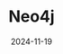 ---  
layout: startup_page  
title: "Neo4j"  
id: "neo4j.com"  
permalink: "/neo4jneo4j.com11192024/"  
website: "https://neo4j.com/"  
funding_round: ""  
funding_amount: "$50M"  
investors: "Noteus Partners"  
about: "Neo4j develops and sells graph database management software. Their technology helps companies manage interconnected data more effectively than traditional databases, particularly benefiting AI applications by enabling the creation of knowledge graphs that improve AI performance and accuracy. Neo4j's software allows for efficient building, orchestration, and deployment of graph databases."  
markets: "Database Management, AI"  
hq: "San Mateo, California, United States"  
founded_year: "2007"  
linkedin: "https://www.linkedin.com/company/neo4j"  
twitter: "https://twitter.com/neo4j"  
instagram: ""  
facebook: "https://www.facebook.com/neo4j.graph.database/"  
crunchbase: "https://www.crunchbase.com/organization/neo-technology"  
pitchbook: "https://pitchbook.com/profiles/company/52829-38"  

date_display: "19-Nov-2024"  
date: "2024-11-19"

# SEO Optimization  
meta_title: "Neo4j -  Funding ($50M)"  
meta_description: "Neo4j, Neo4j develops and sells graph database management software. Their technology helps companies manage interconnected data more effectively than traditi..."  
meta_keywords: "Neo4j, Database Management, AI,  funding"  
canonical_url: "https://startup.projectstartups.com/neo4jneo4j.com11192024/"  
---
